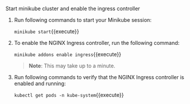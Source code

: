 Start minikube cluster and enable the ingress controller
1. Run following commands to start your Minikube session:

    `minikube start`{{execute}}

2. To enable the NGINX Ingress controller, run the following command:

    `minikube addons enable ingress`{{execute}}

    >**Note**: This may take up to a minute.

3. Run following commands to verify that the NGINX Ingress controller is enabled and running:

    `kubectl get pods -n kube-system`{{execute}}